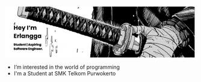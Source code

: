 

![xue-yuki](img/banner1.png)


- I’m interested in the world of programming
- I'm a Student at SMK Telkom Purwokerto

  

<!---
xue-yuki/xue-yuki is a ✨ special ✨ repository because its `README.md` (this file) appears on your GitHub profile.
You can click the Preview link to take a look at your changes.
--->

